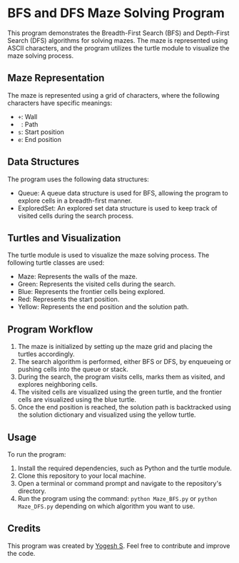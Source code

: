 # BFS and DFS Maze Solving Program

This program demonstrates the Breadth-First Search (BFS) and Depth-First Search (DFS) algorithms for solving mazes. The maze is represented using ASCII characters, and the program utilizes the turtle module to visualize the maze solving process.

## Maze Representation

The maze is represented using a grid of characters, where the following characters have specific meanings:

- `+`: Wall
- ` `: Path
- `s`: Start position
- `e`: End position

## Data Structures

The program uses the following data structures:

- Queue: A queue data structure is used for BFS, allowing the program to explore cells in a breadth-first manner.
- ExploredSet: An explored set data structure is used to keep track of visited cells during the search process.

## Turtles and Visualization

The turtle module is used to visualize the maze solving process. The following turtle classes are used:

- Maze: Represents the walls of the maze.
- Green: Represents the visited cells during the search.
- Blue: Represents the frontier cells being explored.
- Red: Represents the start position.
- Yellow: Represents the end position and the solution path.

## Program Workflow

1. The maze is initialized by setting up the maze grid and placing the turtles accordingly.
2. The search algorithm is performed, either BFS or DFS, by enqueueing or pushing cells into the queue or stack.
3. During the search, the program visits cells, marks them as visited, and explores neighboring cells.
4. The visited cells are visualized using the green turtle, and the frontier cells are visualized using the blue turtle.
5. Once the end position is reached, the solution path is backtracked using the solution dictionary and visualized using the yellow turtle.

## Usage

To run the program:

1. Install the required dependencies, such as Python and the turtle module.
2. Clone this repository to your local machine.
3. Open a terminal or command prompt and navigate to the repository's directory.
4. Run the program using the command: `python Maze_BFS.py` or `python Maze_DFS.py` depending on which algorithm you want to use.

## Credits

This program was created by [Yogesh S](https://github.com/yogeshselvarajan). Feel free to contribute and improve the code.

